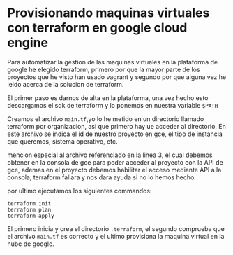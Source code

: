 # Provisionando maquinas virtuales con terraform en google cloud engine

Para automatizar la gestion de las maquinas virtuales en la plataforma de google he elegido terraform, primero por que la mayor parte de los proyectos que he visto han usado vagrant y segundo por que alguna vez he leido acerca de la solucion de terraform.

El primer paso es darnos de alta en la plataforma, una vez hecho esto descargamos el sdk de terraform y lo ponemos en nuestra variable `$PATH`

Creamos el archivo `main.tf`,yo lo he metido en un directorio llamado terraform por organizacion, asi que primero hay ue acceder al directorio. En este archivo se indica el id de nuestro proyecto en gce, el tipo de instancia que queremos, sistema operativo, etc.

mencion especial al archivo referenciado en la linea 3, el cual debemos obtener en la consola de gce para poder acceder al proyecto con la API de gce, ademas en el proyecto debemos habilitar el acceso mediante API a la consola, terraform fallara y nos dara ayuda si no lo hemos hecho.

por ultimo ejecutamos los siguientes commandos:

```
terraform init
terraform plan
terraform apply
```

El primero inicia y crea el directorio `.terraform`, el segundo comprueba que el archivo `main.tf` es correcto y el ultimo provisiona la maquina virtual en la nube de google.



